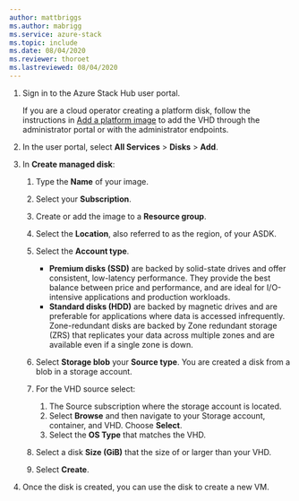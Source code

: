 ```yaml
---
author: mattbriggs
ms.author: mabrigg
ms.service: azure-stack
ms.topic: include
ms.date: 08/04/2020
ms.reviewer: thoroet
ms.lastreviewed: 08/04/2020
---
```


1. Sign in to the Azure Stack Hub user portal.

    If you are a cloud operator creating a platform disk, follow the instructions in [Add a platform image](../operator/azure-stack-add-vm-image.md#add-a-platform-image) to add the VHD through the administrator portal or with the administrator endpoints.

2. In the user portal, select  **All Services** > **Disks** > **Add**.

3. In **Create managed disk**:

    1. Type the **Name** of your image.
    2. Select your **Subscription**.
    3. Create or add the image to a **Resource group**.
    4. Select the **Location**, also referred to as the region, of your ASDK.
    5. Select the **Account type**.
        - **Premium disks (SSD)** are backed by solid-state drives and offer consistent, low-latency performance. They provide the best balance between price and performance, and are ideal for I/O-intensive applications and production workloads.  
        - **Standard disks (HDD)** are backed by magnetic drives and are preferable for applications where data is accessed infrequently. Zone-redundant disks are backed by Zone redundant storage (ZRS) that replicates your data across multiple zones and are available even if a single zone is down.

    6. Select **Storage blob** your **Source type**. You are created a disk from a blob in a storage account.
    7. For the VHD source select:
        1. The Source subscription where the storage account is located.
        1. Select **Browse** and then navigate to your Storage account, container, and VHD. Choose **Select**.
        1. Select the **OS Type** that matches the VHD.
    8. Select a disk **Size (GiB)** that the size of or larger than your VHD.
    9. Select **Create**.

4. Once the disk is created, you can use the disk to create a new VM.